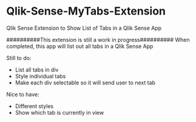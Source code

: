 # Qlik-Sense-MyTabs-Extension
Qlik Sense Extension to Show List of Tabs in a Qlik Sense App

##########This extension is still a work in progress##########
When completed, this app will list out all tabs in a Qlik Sense App

Still to do:
<UL>
  <li>List all tabs in div</li>
  <li>Style individual tabs</li>
  <li>Make each div selectable so it will send user to next tab</li>
</UL> 
Nice to have:
<UL>
  <li>Different styles</li>
  <li>Show which tab is currently in view</li>
</UL>
